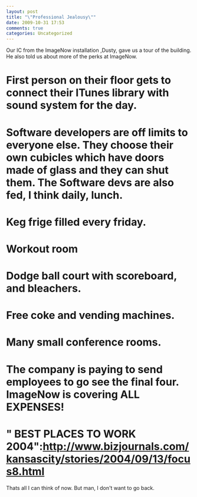 ```yaml
---
layout: post
title: "\"Professional Jealousy\""
date: 2009-10-31 17:53
comments: true
categories: Uncategorized
---
```

Our IC from the ImageNow installation ,Dusty, gave us a tour of the building. He also told us about more of the perks at ImageNow.

# First person on their floor gets to connect their ITunes library with sound system for the day.
# Software developers are off limits to everyone else. They choose their own cubicles which have doors made of glass and they can shut them. The Software devs are also fed, I think daily, lunch.
# Keg frige filled every friday.
# Workout room
# Dodge ball court with scoreboard, and bleachers.
# Free coke and vending machines.
# Many small conference rooms.
# The company is paying to send employees to go see the final four. ImageNow is covering ALL EXPENSES!
# " BEST PLACES TO WORK 2004":http://www.bizjournals.com/kansascity/stories/2004/09/13/focus8.html

Thats all I can think of now. But man, I don't want to go back.
